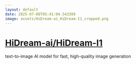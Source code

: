 ```yaml
---
layout: default
date: 2025-07-08T05:41:04.543389
image: assets/HiDream-ai_HiDream-I1_cropped.png
---
```


# [HiDream-ai/HiDream-I1](https://github.com/HiDream-ai/HiDream-I1)

text-to-image AI model for fast, high-quality image generation
